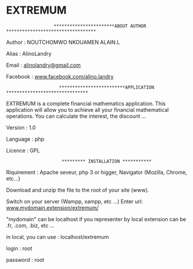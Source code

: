 # EXTREMUM

                      ***********************ABOUT AUTHOR **********************************

Author : NOUTCHOMWO NKOUAMEN ALAIN.L

Alias : AlinoLandry

Email : alinolandry@gmail.com

Facebook : www.facebook.com/alino.landry


                        *************************APPLICATION *******************************
EXTREMUM is a complete financial mathematics application. This application will allow you to achieve all your financial mathematical operations. You can calculate the interest, the discount ...

Version : 1.0

Language : php

Licence : GPL

                         ********* INSTALLATION ***********
Riquirement : Apache seveur, php 3 or higger, Navigator (Mozilla, Chrome, etc...)

Download and unzip the file to the root of your site (www).

Switch on your server (Wampp, xampp, etc ...)
Enter url: www.mydomain.extension/extremum/

"mydomain" can be localhost if you representer by local
extension can be .fr, .com, .biz, etc ...

in local, you can use : localhost/extremum

login : root

password : root
